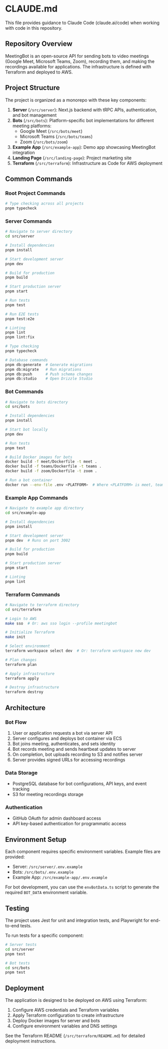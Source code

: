 # CLAUDE.md

This file provides guidance to Claude Code (claude.ai/code) when working with code in this repository.

## Repository Overview

MeetingBot is an open-source API for sending bots to video meetings (Google Meet, Microsoft Teams, Zoom), recording them, and making the recordings available for applications. The infrastructure is defined with Terraform and deployed to AWS.

## Project Structure

The project is organized as a monorepo with these key components:

1. **Server** (`/src/server`): Next.js backend with tRPC APIs, authentication, and bot management
2. **Bots** (`/src/bots`): Platform-specific bot implementations for different meeting platforms:
   - Google Meet (`/src/bots/meet`)
   - Microsoft Teams (`/src/bots/teams`)
   - Zoom (`/src/bots/zoom`)
3. **Example App** (`/src/example-app`): Demo app showcasing MeetingBot integration
4. **Landing Page** (`/src/landing-page`): Project marketing site
5. **Terraform** (`/src/terraform`): Infrastructure as Code for AWS deployment

## Common Commands

### Root Project Commands

```bash
# Type checking across all projects
pnpm typecheck
```

### Server Commands

```bash
# Navigate to server directory
cd src/server

# Install dependencies
pnpm install

# Start development server
pnpm dev

# Build for production
pnpm build

# Start production server
pnpm start

# Run tests
pnpm test

# Run E2E tests
pnpm test:e2e

# Linting
pnpm lint
pnpm lint:fix

# Type checking
pnpm typecheck

# Database commands
pnpm db:generate  # Generate migrations
pnpm db:migrate   # Run migrations
pnpm db:push      # Push schema changes
pnpm db:studio    # Open Drizzle Studio
```

### Bot Commands

```bash
# Navigate to bots directory
cd src/bots

# Install dependencies
pnpm install

# Start bot locally
pnpm dev

# Run tests
pnpm test

# Build Docker images for bots
docker build -f meet/Dockerfile -t meet .
docker build -f teams/Dockerfile -t teams .
docker build -f zoom/Dockerfile -t zoom .

# Run a bot container
docker run --env-file .env <PLATFORM>  # Where <PLATFORM> is meet, teams, or zoom
```

### Example App Commands

```bash
# Navigate to example app directory
cd src/example-app

# Install dependencies
pnpm install

# Start development server
pnpm dev  # Runs on port 3002

# Build for production
pnpm build

# Start production server
pnpm start

# Linting
pnpm lint
```

### Terraform Commands

```bash
# Navigate to terraform directory
cd src/terraform

# Login to AWS
make sso  # Or: aws sso login --profile meetingbot

# Initialize Terraform
make init

# Select environment
terraform workspace select dev  # Or: terraform workspace new dev

# Plan changes
terraform plan

# Apply infrastructure
terraform apply

# Destroy infrastructure
terraform destroy
```

## Architecture

### Bot Flow

1. User or application requests a bot via server API
2. Server configures and deploys bot container via ECS
3. Bot joins meeting, authenticates, and sets identity
4. Bot records meeting and sends heartbeat updates to server
5. On completion, bot uploads recording to S3 and notifies server
6. Server provides signed URLs for accessing recordings

### Data Storage

- PostgreSQL database for bot configurations, API keys, and event tracking
- S3 for meeting recordings storage

### Authentication

- GitHub OAuth for admin dashboard access
- API key-based authentication for programmatic access

## Environment Setup

Each component requires specific environment variables. Example files are provided:

- Server: `/src/server/.env.example`
- Bots: `/src/bots/.env.example`
- Example App: `/src/example-app/.env.example`

For bot development, you can use the `envBotData.ts` script to generate the required `BOT_DATA` environment variable.

## Testing

The project uses Jest for unit and integration tests, and Playwright for end-to-end tests.

To run tests for a specific component:

```bash
# Server tests
cd src/server
pnpm test

# Bot tests
cd src/bots
pnpm test
```

## Deployment

The application is designed to be deployed on AWS using Terraform:

1. Configure AWS credentials and Terraform variables
2. Apply Terraform configuration to create infrastructure
3. Deploy Docker images for server and bots
4. Configure environment variables and DNS settings

See the Terraform README (`/src/terraform/README.md`) for detailed deployment instructions.